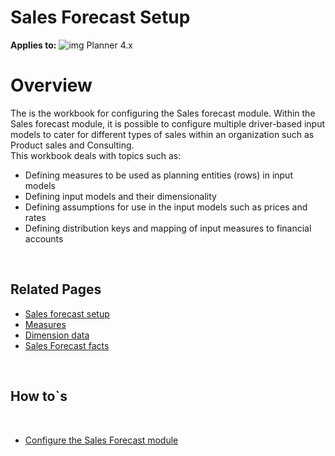 # Sales Forecast Setup

**Applies to:** ![img](https://profitbasedocs.blob.core.windows.net/icons/yes-icon.png) Planner 4.x

# Overview
The is the workbook for configuring the Sales forecast module. Within the Sales forecast module, it is possible to configure multiple driver-based input models to cater for different types of sales within an organization such as Product sales and Consulting.<br/>
This workbook deals with topics such as:<br/>
- Defining measures to be used as planning entities (rows) in input models
- Defining input models and their dimensionality
- Defining assumptions for use in the input models such as prices and rates
- Defining distribution keys and mapping of input measures to financial accounts

<br/>

## Related Pages
-  [Sales forecast setup](sales-forecast-setup/sales-forecast-setup.md)<br/>
-  [Measures](sales-forecast-setup/measure.md)<br/>
-  [Dimension data](sales-forecast-setup/dimension-data.md)<br/>
-  [Sales Forecast facts](sales-forecast-setup/sales-forecast-facts.md)<br/>

<br/>

## How to`s

<br/>

-  [Configure the Sales Forecast module](https://profitbasedocs.blob.core.windows.net/enduserhelp/files/Planner%20Sales%20Forecast%20module.pdf)<br/>

<br/>
